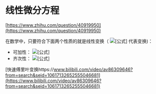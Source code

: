 # 线性微分方程










[https://www.zhihu.com/question/40919950](https://www.zhihu.com/question/40919950)










在数学中，只要符合下面两个性质的就是线性变换（ ![[公式]](https://www.zhihu.com/equation?tex=T) 代表变换)：

-   可加性： ![[公式]](https://www.zhihu.com/equation?tex=T%28%5Cvec%7Bx_%7B%7D%7D%2B%5Cvec%7By_%7B%7D%7D%29%3DT%28%5Cvec%7Bx_%7B%7D%7D%29%2BT%28%5Cvec%7By_%7B%7D%7D%29)
-   齐次性： ![[公式]](https://www.zhihu.com/equation?tex=T%28a%5Cvec%7Bx_%7B%7D%7D%29%3DaT%28%5Cvec%7Bx_%7B%7D%7D%29)




[快速傅里叶变换https://www.bilibili.com/video/av86309646?from=search&seid=10617132652555046681](https://www.bilibili.com/video/av86309646?from=search&seid=10617132652555046681)













